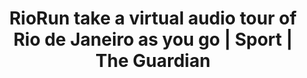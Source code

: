 ---
layout: post
link: https://www.theguardian.com/sport/2016/aug/06/rio-running-app-marathon-course-riorun
title: RioRun  take a virtual audio tour of Rio de Janeiro as you go | Sport | The Guardian
---
